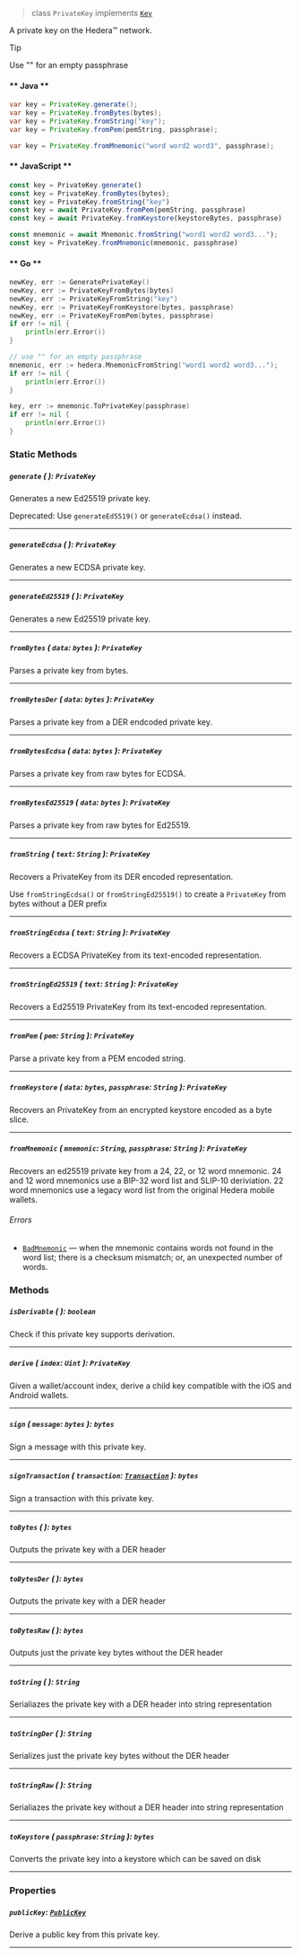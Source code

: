 > class `PrivateKey` implements [`Key`](reference/cryptography/Key.md)

A private key on the Hedera™ network.

> [!TIP]
>  Use "" for an empty passphrase

<!-- tabs:start -->

#### ** Java **

```java
var key = PrivateKey.generate();
var key = PrivateKey.fromBytes(bytes);
var key = PrivateKey.fromString("key");
var key = PrivateKey.fromPem(pemString, passphrase);

var key = PrivateKey.fromMnemonic("word word2 word3", passphrase);
```

#### ** JavaScript **

```javascript
const key = PrivateKey.generate()
const key = PrivateKey.fromBytes(bytes);
const key = PrivateKey.fromString("key")
const key = await PrivateKey.fromPem(pemString, passphrase)
const key = await PrivateKey.fromKeystore(keystoreBytes, passphrase)

const mnemonic = await Mnemonic.fromString("word1 word2 word3...");
const key = PrivateKey.fromMnemonic(mnemonic, passphrase)
```

#### ** Go **

```go
newKey, err := GeneratePrivateKey()
newKey, err := PrivateKeyFromBytes(bytes)
newKey, err := PrivateKeyFromString("key")
newKey, err := PrivateKeyFromKeystore(bytes, passphrase)
newKey, err := PrivateKeyFromPem(bytes, passphrase)
if err != nil {
    println(err.Error())
}

// use "" for an empty passphrase
mnemonic, err := hedera.MnemonicFromString("word1 word2 word3...");
if err != nil {
    println(err.Error())
}

key, err := mnemonic.ToPrivateKey(passphrase)
if err != nil {
    println(err.Error())
}
```

<!-- tabs:end -->

### Static Methods

##### `generate` ( ): `PrivateKey`

Generates a new Ed25519 private key.

Deprecated: Use `generateEd5519()` or `generateEcdsa()` instead.

---

##### `generateEcdsa` ( ): `PrivateKey`

Generates a new ECDSA private key.

---

##### `generateEd25519` ( ): `PrivateKey`

Generates a new Ed25519 private key.

---

##### `fromBytes` ( `data`: `bytes` ): `PrivateKey`

Parses a private key from bytes.

---

##### `fromBytesDer` ( `data`: `bytes` ): `PrivateKey`

Parses a private key from a DER endcoded private key.

---

##### `fromBytesEcdsa` ( `data`: `bytes` ): `PrivateKey`

Parses a private key from raw bytes for ECDSA.

---

##### `fromBytesEd25519` ( `data`: `bytes` ): `PrivateKey`

Parses a private key from raw bytes for Ed25519.

---

##### `fromString` ( `text`: `String` ): `PrivateKey`

Recovers a PrivateKey from its DER encoded representation.

Use `fromStringEcdsa()` or `fromStringEd25519()` to create a `PrivateKey` from bytes without a DER prefix

---

##### `fromStringEcdsa` ( `text`: `String` ): `PrivateKey`

Recovers a ECDSA PrivateKey from its text-encoded representation.

---

##### `fromStringEd25519` ( `text`: `String` ): `PrivateKey`

Recovers a Ed25519 PrivateKey from its text-encoded representation.

---

##### `fromPem` ( `pem`: `String` ): `PrivateKey`

Parse a private key from a PEM encoded string.

---

##### `fromKeystore` ( `data`: `bytes`, `passphrase`: `String` ): `PrivateKey`

Recovers an PrivateKey from an encrypted keystore encoded as a byte slice.

---

##### `fromMnemonic` ( `mnemonic`: `String`, `passphrase`: `String` ): `PrivateKey`

Recovers an ed25519 private key from a 24, 22, or 12 word mnemonic. 24 and
12 word mnemonics use a BIP-32 word list and SLIP-10 deriviation. 22 word
mnemonics use a legacy word list from the original Hedera mobile wallets.

###### Errors

- [`BadMnemonic`](reference/error/BadMnemonic.md) — when the mnemonic contains
  words not found in the word list; there is a checksum mismatch; or, an
  unexpected number of words.

### Methods

##### `isDerivable` ( ): `boolean`

Check if this private key supports derivation.

---

##### `derive` ( `index`: `Uint` ): `PrivateKey`

Given a wallet/account index, derive a child key compatible with the iOS and Android wallets.

---

##### `sign` ( `message`: `bytes` ): `bytes`

Sign a message with this private key.

---

##### `signTransaction` ( `transaction`: [`Transaction`](reference/core/Transaction.md) ): `bytes`

Sign a transaction with this private key.

---

##### `toBytes` ( ): `bytes`

Outputs the private key with a DER header 

---

##### `toBytesDer` ( ): `bytes`

Outputs the private key with a DER header 

---

##### `toBytesRaw` ( ): `bytes`

Outputs just the private key bytes without the DER header

---

##### `toString` ( ): `String`

Serialiazes the private key with a DER header into string representation

---

##### `toStringDer` ( ): `String`

Serializes just the private key bytes without the DER header

---

##### `toStringRaw` ( ): `String`

Serialiazes the private key without a DER header into string representation

---

##### `toKeystore` ( `passphrase`: `String` ): `bytes`

Converts the private key into a keystore which can be saved on disk

---

### Properties

##### `publicKey`: [`PublicKey`](reference/cryptography/PublicKey.md)

Derive a public key from this private key.

---
